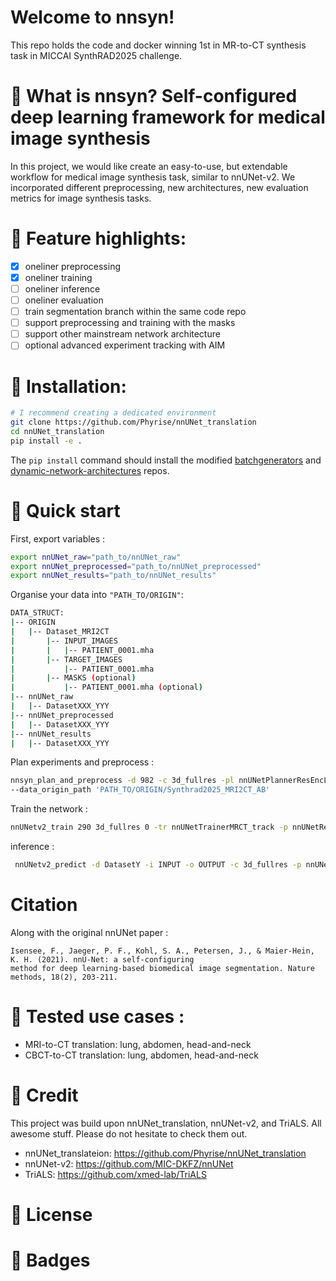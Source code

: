 # Welcome to nnsyn! 
This repo holds the code and docker winning 1st in MR-to-CT synthesis task in MICCAI SynthRAD2025 challenge. 

# 🚀 What is nnsyn? Self-configured deep learning framework for medical image synthesis
In this project, we would like create an easy-to-use, but extendable workflow for medical image synthesis task, similar to nnUNet-v2. We incorporated different preprocessing, new architectures, new evaluation metrics for image synthesis tasks. 

# 🚀 Feature highlights:
- [x] oneliner preprocessing
- [x] oneliner training
- [ ] oneliner inference
- [ ] oneliner evaluation
- [ ] train segmentation branch within the same code repo
- [ ] support preprocessing and training with the masks
- [ ] support other mainstream network architecture
- [ ] optional advanced experiment tracking with AIM

# 🚀 Installation:
```bash
# I recommend creating a dedicated environment
git clone https://github.com/Phyrise/nnUNet_translation 
cd nnUNet_translation
pip install -e .
```
The `pip install` command should install the modified [batchgenerators](https://github.com/Phyrise/batchgenerators_translation) and [dynamic-network-architectures](https://github.com/Phyrise/dynamic-network-architectures_translation) repos.

# 🚀 Quick start


First, export variables :
```bash
export nnUNet_raw="path_to/nnUNet_raw"
export nnUNet_preprocessed="path_to/nnUNet_preprocessed"
export nnUNet_results="path_to/nnUNet_results"
```

Organise your data into ```"PATH_TO/ORIGIN"```:
```bash
DATA_STRUCT:
|-- ORIGIN
|   |-- Dataset_MRI2CT
|       |-- INPUT_IMAGES
|       |   |-- PATIENT_0001.mha
|       |-- TARGET_IMAGES
|           |-- PATIENT_0001.mha
|       |-- MASKS (optional)
|           |-- PATIENT_0001.mha (optional)
|-- nnUNet_raw
|   |-- DatasetXXX_YYY
|-- nnUNet_preprocessed
|   |-- DatasetXXX_YYY
|-- nnUNet_results
|   |-- DatasetXXX_YYY
```

Plan experiments and preprocess : 
```bash
nnsyn_plan_and_preprocess -d 982 -c 3d_fullres -pl nnUNetPlannerResEncL -p nnUNetResEncUNetLPlans  --preprocessing_input MR --preprocessing_target CT \
--data_origin_path 'PATH_TO/ORIGIN/Synthrad2025_MRI2CT_AB'
```

Train the network : 
```bash
nnUNetv2_train 290 3d_fullres 0 -tr nnUNetTrainerMRCT_track -p nnUNetResEncUNetLPlans
```

inference :
```bash
 nnUNetv2_predict -d DatasetY -i INPUT -o OUTPUT -c 3d_fullres -p nnUNetPlans -tr nnUNetTrainerMRCT -f FOLD [optional : -chk checkpoint_best.pth -step_size 0.5 --rec (mean,median)]
```

# Citation

Along with the original nnUNet paper :

    Isensee, F., Jaeger, P. F., Kohl, S. A., Petersen, J., & Maier-Hein, K. H. (2021). nnU-Net: a self-configuring 
    method for deep learning-based biomedical image segmentation. Nature methods, 18(2), 203-211.

# 🚀 Tested use cases : 
- MRI-to-CT translation: lung, abdomen, head-and-neck
- CBCT-to-CT translation: lung, abdomen, head-and-neck
    
# 🚀 Credit
This project was build upon nnUNet_translation, nnUNet-v2, and TriALS. All awesome stuff. Please do not hesitate to check them out. 
- nnUNet_translateion: https://github.com/Phyrise/nnUNet_translation
- nnUNet-v2: https://github.com/MIC-DKFZ/nnUNet
- TriALS: https://github.com/xmed-lab/TriALS

# 🚀 License

# 🚀 Badges
